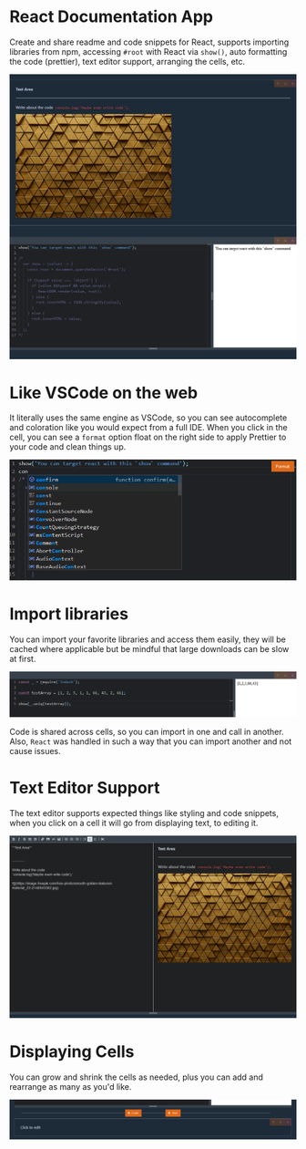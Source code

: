 # React Documentation App
Create and share readme and code snippets for React, supports importing libraries from npm, accessing `#root` with React via `show()`, auto formatting the code (prettier), text editor support, arranging the cells, etc.

![](readme_imgs/multiple_cells.png)

# Like VSCode on the web
It literally uses the same engine as VSCode, so you can see autocomplete and coloration like you would expect from a full IDE. When you click in the cell, you can see a `format` option float on the right side to apply Prettier to your code and clean things up.

![](readme_imgs/code_editor.png)

# Import libraries
You can import your favorite libraries and access them easily, they will be cached where applicable but be mindful that large downloads can be slow at first. 

![](readme_imgs/import_libraries.png)

Code is shared across cells, so you can import in one and call in another. Also, `React` was handled in such a way that you can import another and not cause issues. 

# Text Editor Support
The text editor supports expected things like styling and code snippets, when you click on a cell it will go from displaying text, to editing it.

![](readme_imgs/text_editor.png)

# Displaying Cells
You can grow and shrink the cells as needed, plus you can add and rearrange as many as you'd like. 

![](readme_imgs/add_cell.png)